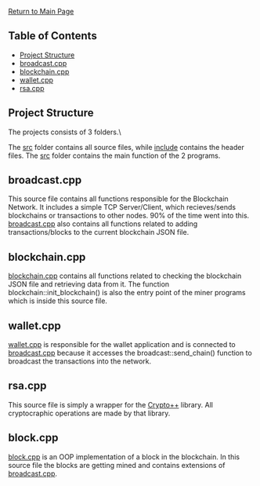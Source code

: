 
[Return to Main Page](/)
## Table of Contents
- [Project Structure](#Project-Structure)
- [broadcast.cpp](#broadcast.h)
- [blockchain.cpp](#blockchain.cpp)
- [wallet.cpp](#wallet.cpp)
- [rsa.cpp](#rsa.cpp)

## Project Structure
The projects consists of 3 folders.\

The [src](src/) folder contains all source files, while [include](include/) contains the header files. The [src](src/) folder contains the main function of the 2 programs.

## broadcast.cpp
This source file contains all functions responsible for the Blockchain Network. It includes a simple TCP Server/Client, which recieves/sends blockchains or transactions to other nodes. 90% of the time went into this. [broadcast.cpp](src/broadcast.cpp) also contains all functions related to adding transactions/blocks to the current blockchain JSON file.

## blockchain.cpp
[blockchain.cpp](src/blockchain.cpp) contains all functions related to checking the blockchain JSON file and retrieving data from it. The function blockchain::init_blockchain() is also the entry point of the miner programs which is inside this source file.

## wallet.cpp
[wallet.cpp](src/wallet.cpp) is responsible for the wallet application and is connected to [broadcast.cpp](src/broadcast.cpp) because it accesses the broadcast::send_chain() function to broadcast the transactions into the network.

## rsa.cpp
This source file is simply a wrapper for the [Crypto++](https://www.cryptopp.com/) library. All cryptocraphic operations are made by that library.

## block.cpp
[block.cpp](src/block.cpp) is an OOP implementation of a block in the blockchain. In this source file the blocks are getting mined and contains extensions of [broadcast.cpp](src/broadcast.cpp).
